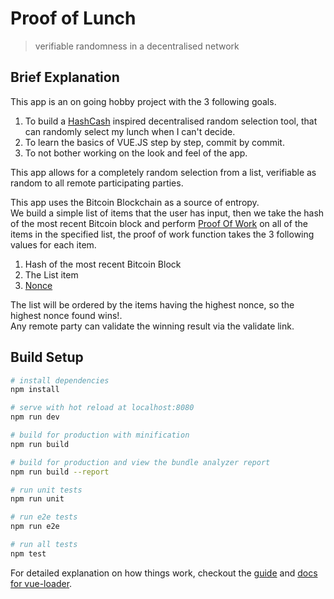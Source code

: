 # Proof of Lunch  

> verifiable randomness in a decentralised network  

## Brief Explanation
This app is an on going hobby project with the 3 following goals. 
1. To build a [HashCash](https://en.wikipedia.org/wiki/Hashcash/) inspired decentralised random selection tool, that can randomly select my lunch when I can't decide.
2. To learn the basics of VUE.JS step by step, commit by commit.
3. To not bother working on the look and feel of the app.  

This app allows for a completely random selection from a list, verifiable as random to all remote participating parties.  
  
This app uses the Bitcoin Blockchain as a source of entropy.  
We build a simple list of items that the user has input, then we take the hash of the most recent Bitcoin block and perform [Proof Of Work](https://en.wikipedia.org/wiki/Proof-of-work_system) on all of the items in the specified list, the proof of work function takes the 3 following values for each item.  
1. Hash of the most recent Bitcoin Block
2. The List item
3. [Nonce](https://en.wikipedia.org/wiki/Cryptographic_nonce)  

The list will be ordered by the items having the highest nonce, so the highest nonce found wins!.  
Any remote party can validate the winning result via the validate link.  

## Build Setup

``` bash
# install dependencies
npm install

# serve with hot reload at localhost:8080
npm run dev

# build for production with minification
npm run build

# build for production and view the bundle analyzer report
npm run build --report

# run unit tests
npm run unit

# run e2e tests
npm run e2e

# run all tests
npm test
```

For detailed explanation on how things work, checkout the [guide](http://vuejs-templates.github.io/webpack/) and [docs for vue-loader](http://vuejs.github.io/vue-loader).

